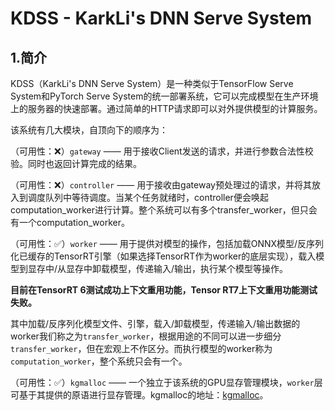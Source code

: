 # KDSS - KarkLi's DNN Serve System
## 1.简介

KDSS（KarkLi's DNN Serve System）是一种类似于TensorFlow Serve System和PyTorch Serve System的统一部署系统，它可以完成模型在生产环境上的服务器的快速部署。通过简单的HTTP请求即可以对外提供模型的计算服务。

该系统有几大模块，自顶向下的顺序为：

（可用性：❌）```gateway``` —— 用于接收Client发送的请求，并进行参数合法性校验。同时也返回计算完成的结果。

（可用性：❌）```controller``` —— 用于接收由gateway预处理过的请求，并将其放入到调度队列中等待调度。当某个任务就绪时，controller便会唤起computation_worker进行计算。整个系统可以有多个transfer_worker，但只会有一个computation_worker。

（可用性：✅）```worker``` —— 用于提供对模型的操作，包括加载ONNX模型/反序列化已缓存的TensorRT引擎（如果选择TensorRT作为worker的底层实现），载入模型到显存中/从显存中卸载模型，传递输入/输出，执行某个模型等操作。

**目前在TensorRT 6测试成功上下文重用功能，Tensor RT7上下文重用功能测试失败。**

其中加载/反序列化模型文件、引擎，载入/卸载模型，传递输入/输出数据的worker我们称之为```transfer_worker```，根据用途的不同可以进一步细分```transfer_worker```，但在宏观上不作区分。而执行模型的worker称为```computation_worker```，整个系统只会有一个。

（可用性：✅）```kgmalloc``` —— 一个独立于该系统的GPU显存管理模块，```worker```层可基于其提供的原语进行显存管理。kgmalloc的地址：[kgmalloc](https://git.code.tencent.com/karkli/kgmalloc)。
